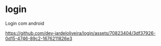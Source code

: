 # login
Login com android


https://github.com/dev-jardeloliveira/login/assets/70823404/3df37926-0d15-4746-89c2-1676211826e3

